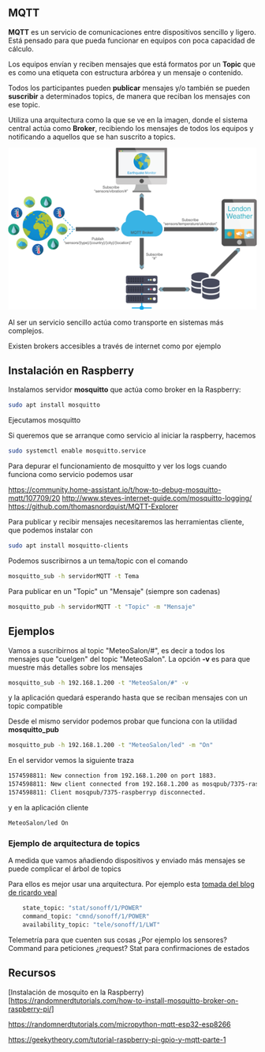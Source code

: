 ## MQTT

**MQTT** es un servicio de comunicaciones entre dispositivos sencillo y ligero. Está pensado para que pueda funcionar en equipos con poca capacidad de cálculo.

Los equipos envían y reciben mensajes que está formatos por un **Topic** que es como una etiqueta con estructura arbórea y un mensaje o contenido.

Todos los participantes pueden **publicar** mensajes y/o también se pueden **suscribir** a determinados topics, de manera que reciban los mensajes con ese topic.

Utiliza una arquitectura como la que se ve en la imagen, donde el sistema central actúa como **Broker**, recibiendo los mensajes de todos los equipos y notificando a aquellos que se han suscrito a topics.

![Arquitectura MQTT](./images/MQTT_arquitectura.png)

Al ser un servicio sencillo actúa como transporte en sistemas más complejos.

Existen brokers accesibles a través de internet como por ejemplo

## Instalación en Raspberry

Instalamos servidor **mosquitto** que actúa como broker en la Raspberry:

```sh
sudo apt install mosquitto
```

Ejecutamos mosquitto 


Si queremos que se arranque como servicio al iniciar la raspberry, hacemos

```sh
sudo systemctl enable mosquitto.service
```



Para depurar el funcionamiento de mosquitto y ver los logs cuando funciona como servicio podemos usar

https://community.home-assistant.io/t/how-to-debug-mosquitto-mqtt/107709/20
http://www.steves-internet-guide.com/mosquitto-logging/
https://github.com/thomasnordquist/MQTT-Explorer

Para publicar y recibir mensajes necesitaremos las herramientas cliente, que podemos instalar con

```sh
sudo apt install mosquitto-clients
```


Podemos suscribirnos a un tema/topic con el comando 

```sh
mosquitto_sub -h servidorMQTT -t Tema
``` 

Para publicar en un "Topic" un "Mensaje" (siempre son cadenas)

```sh
mosquitto_pub -h servidorMQTT -t "Topic" -m "Mensaje"
```




## Ejemplos

Vamos a suscribirnos al topic "MeteoSalon/#", es decir a todos los mensajes que "cuelgen" del topic "MeteoSalon".
La opción **-v** es para que muestre más detalles sobre los mensajes

```sh
mosquitto_sub -h 192.168.1.200 -t "MeteoSalon/#" -v

```

y la aplicación quedará esperando hasta que se reciban mensajes con un topic compatible

Desde el mismo servidor podemos probar que funciona con la utilidad **mosquitto_pub**

```sh
mosquitto_pub -h 192.168.1.200 -t "MeteoSalon/led" -m "On"
```

En el servidor vemos la siguiente traza

```sh
1574598811: New connection from 192.168.1.200 on port 1883.
1574598811: New client connected from 192.168.1.200 as mosqpub/7375-raspberryp (c1, k60).
1574598811: Client mosqpub/7375-raspberryp disconnected.
```

y en la aplicación cliente

```sh
MeteoSalon/led On
```

### Ejemplo de arquitectura de topics

A medida que vamos añadiendo dispositivos y enviado más mensajes se puede complicar el árbol de topics

Para ellos es mejor usar una arquitectura. Por ejemplo esta [tomada del blog de ricardo veal](https://ricveal.com/blog/sonoff-mqtt/)

```sh
    state_topic: "stat/sonoff/1/POWER"
    command_topic: "cmnd/sonoff/1/POWER"
    availability_topic: "tele/sonoff/1/LWT"
```


Telemetría para que cuenten sus cosas ¿Por ejemplo los sensores?
Command para peticiones ¿request?
Stat para confirmaciones de estados




## Recursos

[Instalación de mosquito en la Raspberry)[https://randomnerdtutorials.com/how-to-install-mosquitto-broker-on-raspberry-pi/]

https://randomnerdtutorials.com/micropython-mqtt-esp32-esp8266

https://geekytheory.com/tutorial-raspberry-pi-gpio-y-mqtt-parte-1
